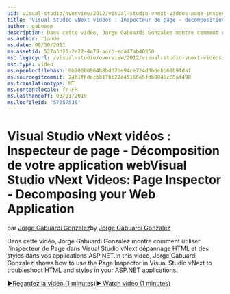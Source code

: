 ```yaml
---
uid: visual-studio/overview/2012/visual-studio-vnext-videos-page-inspector-decomposing-your-web-application
title: 'Visual Studio vNext vidéos : Inspecteur de page - décomposition de votre Application Web | Microsoft Docs'
author: gabosom
description: Dans cette vidéo, Jorge Gabuardi Gonzalez montre comment utiliser l’inspecteur de Page dans Visual Studio vNext dépannage HTML et des styles dans votre application ASP.NET...
ms.author: riande
ms.date: 08/30/2011
ms.assetid: 527a3d23-2e22-4a79-accd-eda47ab40350
msc.legacyurl: /visual-studio/overview/2012/visual-studio-vnext-videos-page-inspector-decomposing-your-web-application
msc.type: video
ms.openlocfilehash: 0620000964b8bd07be94ce724d3b6cbb66b9fdaf
ms.sourcegitcommit: 24b1f6decbb17bb22a45166e5fdb0845c65af498
ms.translationtype: MT
ms.contentlocale: fr-FR
ms.lasthandoff: 03/01/2019
ms.locfileid: "57057536"
---
```

<a name="visual-studio-vnext-videos-page-inspector---decomposing-your-web-application"></a><span data-ttu-id="a3608-103">Visual Studio vNext vidéos : Inspecteur de page - Décomposition de votre application web</span><span class="sxs-lookup"><span data-stu-id="a3608-103">Visual Studio vNext Videos: Page Inspector - Decomposing your Web Application</span></span>
====================
<span data-ttu-id="a3608-104">par [Jorge Gabuardi Gonzalez](https://github.com/gabosom)</span><span class="sxs-lookup"><span data-stu-id="a3608-104">by [Jorge Gabuardi Gonzalez](https://github.com/gabosom)</span></span>

<span data-ttu-id="a3608-105">Dans cette vidéo, Jorge Gabuardi Gonzalez montre comment utiliser l’inspecteur de Page dans Visual Studio vNext dépannage HTML et des styles dans vos applications ASP.NET.</span><span class="sxs-lookup"><span data-stu-id="a3608-105">In this video, Jorge Gabuardi Gonzalez shows how to use the Page Inspector in Visual Studio vNext to troubleshoot HTML and styles in your ASP.NET applications.</span></span>

[<span data-ttu-id="a3608-106">&#9654;Regardez la vidéo (1 minutes)</span><span class="sxs-lookup"><span data-stu-id="a3608-106">&#9654; Watch video (1 minutes)</span></span>](https://channel9.msdn.com/Blogs/ASP-NET-Site-Videos/visual-studio-vnext-videos-page-inspector-decomposing-your-web-application)
